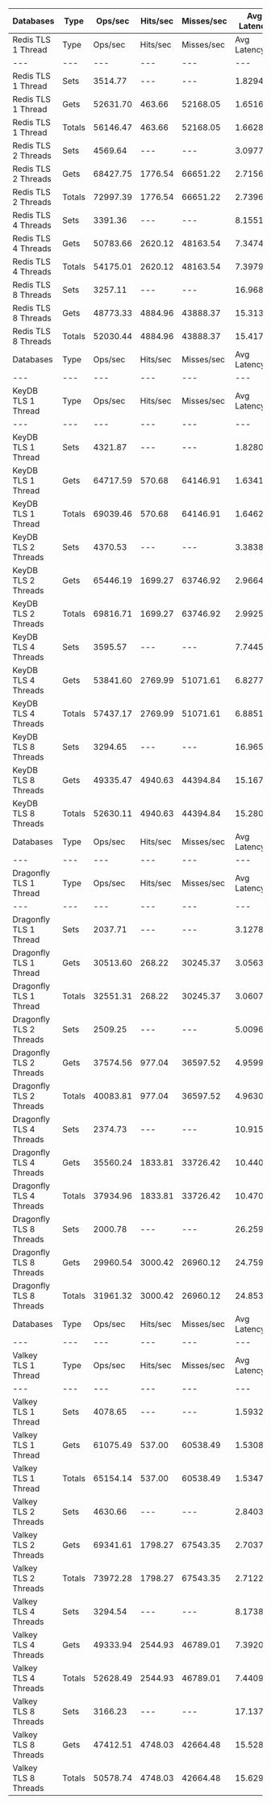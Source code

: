 | Databases | Type | Ops/sec | Hits/sec | Misses/sec | Avg Latency | p50 Latency | p99 Latency | p99.9 Latency | KB/sec |
| --- | --- | --- | --- | --- | --- | --- | --- | --- | --- |
| Redis TLS 1 Thread | Type | Ops/sec | Hits/sec | Misses/sec | Avg Latency | p50 Latency | p99 Latency | p99.9 Latency | KB/sec |
| --- | --- | --- | --- | --- | --- | --- | --- | --- | --- |
Redis TLS 1 Thread | Sets | 3514.77 | --- | --- | 1.82943 | 1.45500 | 3.48700 | 78.33500 | 1921.59 |
Redis TLS 1 Thread | Gets | 52631.70 | 463.66 | 52168.05 | 1.65167 | 1.45500 | 3.43900 | 3.83900 | 2280.95 |
Redis TLS 1 Thread | Totals | 56146.47 | 463.66 | 52168.05 | 1.66280 | 1.45500 | 3.43900 | 3.93500 | 4202.54 |
Redis TLS 2 Threads | Sets | 4569.64 | --- | --- | 3.09777 | 2.59100 | 4.60700 | 157.69500 | 2498.31 |
Redis TLS 2 Threads | Gets | 68427.75 | 1776.54 | 66651.22 | 2.71568 | 2.59100 | 4.47900 | 5.43900 | 3555.83 |
Redis TLS 2 Threads | Totals | 72997.39 | 1776.54 | 66651.22 | 2.73960 | 2.59100 | 4.47900 | 5.66300 | 6054.14 |
Redis TLS 4 Threads | Sets | 3391.36 | --- | --- | 8.15511 | 7.29500 | 14.20700 | 327.67900 | 1854.12 |
Redis TLS 4 Threads | Gets | 50783.66 | 2620.12 | 48163.54 | 7.34743 | 7.26300 | 9.85500 | 14.97500 | 3293.61 |
Redis TLS 4 Threads | Totals | 54175.01 | 2620.12 | 48163.54 | 7.39799 | 7.26300 | 10.04700 | 15.03900 | 5147.74 |
Redis TLS 8 Threads | Sets | 3257.11 | --- | --- | 16.96817 | 15.23100 | 28.15900 | 671.74300 | 1780.73 |
Redis TLS 8 Threads | Gets | 48773.33 | 4884.96 | 43888.37 | 15.31350 | 15.16700 | 19.32700 | 31.23100 | 4354.45 |
Redis TLS 8 Threads | Totals | 52030.44 | 4884.96 | 43888.37 | 15.41708 | 15.16700 | 19.45500 | 31.48700 | 6135.18 |
| Databases | Type | Ops/sec | Hits/sec | Misses/sec | Avg Latency | p50 Latency | p99 Latency | p99.9 Latency | KB/sec |
| --- | --- | --- | --- | --- | --- | --- | --- | --- | --- |
| KeyDB TLS 1 Thread | Type | Ops/sec | Hits/sec | Misses/sec | Avg Latency | p50 Latency | p99 Latency | p99.9 Latency | KB/sec |
| --- | --- | --- | --- | --- | --- | --- | --- | --- | --- |
KeyDB TLS 1 Thread | Sets | 4321.87 | --- | --- | 1.82802 | 1.75900 | 3.10300 | 83.96700 | 2362.85 |
KeyDB TLS 1 Thread | Gets | 64717.59 | 570.68 | 64146.91 | 1.63414 | 1.75100 | 2.83100 | 3.39100 | 2805.00 |
KeyDB TLS 1 Thread | Totals | 69039.46 | 570.68 | 64146.91 | 1.64628 | 1.75100 | 2.84700 | 3.40700 | 5167.85 |
KeyDB TLS 2 Threads | Sets | 4370.53 | --- | --- | 3.38389 | 2.57500 | 5.37500 | 167.93500 | 2389.45 |
KeyDB TLS 2 Threads | Gets | 65446.19 | 1699.27 | 63746.92 | 2.96642 | 2.57500 | 5.34300 | 6.20700 | 3400.97 |
KeyDB TLS 2 Threads | Totals | 69816.71 | 1699.27 | 63746.92 | 2.99255 | 2.57500 | 5.34300 | 6.39900 | 5790.42 |
KeyDB TLS 4 Threads | Sets | 3595.57 | --- | --- | 7.74458 | 6.68700 | 13.69500 | 364.54300 | 1965.77 |
KeyDB TLS 4 Threads | Gets | 53841.60 | 2769.99 | 51071.61 | 6.82779 | 6.68700 | 13.50300 | 14.39900 | 3487.97 |
KeyDB TLS 4 Threads | Totals | 57437.17 | 2769.99 | 51071.61 | 6.88518 | 6.68700 | 13.50300 | 14.52700 | 5453.74 |
KeyDB TLS 8 Threads | Sets | 3294.65 | --- | --- | 16.96586 | 15.03900 | 29.43900 | 716.79900 | 1801.25 |
KeyDB TLS 8 Threads | Gets | 49335.47 | 4940.63 | 44394.84 | 15.16762 | 14.97500 | 28.54300 | 31.99900 | 4404.32 |
KeyDB TLS 8 Threads | Totals | 52630.11 | 4940.63 | 44394.84 | 15.28019 | 14.97500 | 28.54300 | 32.25500 | 6205.57 |
| Databases | Type | Ops/sec | Hits/sec | Misses/sec | Avg Latency | p50 Latency | p99 Latency | p99.9 Latency | KB/sec |
| --- | --- | --- | --- | --- | --- | --- | --- | --- | --- |
| Dragonfly TLS 1 Thread | Type | Ops/sec | Hits/sec | Misses/sec | Avg Latency | p50 Latency | p99 Latency | p99.9 Latency | KB/sec |
| --- | --- | --- | --- | --- | --- | --- | --- | --- | --- |
Dragonfly TLS 1 Thread | Sets | 2037.71 | --- | --- | 3.12781 | 3.42300 | 4.99100 | 13.69500 | 1114.05 |
Dragonfly TLS 1 Thread | Gets | 30513.60 | 268.22 | 30245.37 | 3.05630 | 3.40700 | 4.83100 | 5.37500 | 1322.10 |
Dragonfly TLS 1 Thread | Totals | 32551.31 | 268.22 | 30245.37 | 3.06078 | 3.40700 | 4.86300 | 5.40700 | 2436.15 |
Dragonfly TLS 2 Threads | Sets | 2509.25 | --- | --- | 5.00966 | 5.02300 | 8.76700 | 22.52700 | 1371.86 |
Dragonfly TLS 2 Threads | Gets | 37574.56 | 977.04 | 36597.52 | 4.95996 | 5.02300 | 8.51100 | 10.04700 | 1953.32 |
Dragonfly TLS 2 Threads | Totals | 40083.81 | 977.04 | 36597.52 | 4.96307 | 5.02300 | 8.51100 | 10.11100 | 3325.17 |
Dragonfly TLS 4 Threads | Sets | 2374.73 | --- | --- | 10.91519 | 10.87900 | 13.37500 | 24.31900 | 1298.31 |
Dragonfly TLS 4 Threads | Gets | 35560.24 | 1833.81 | 33726.42 | 10.44089 | 10.36700 | 13.05500 | 14.01500 | 2305.85 |
Dragonfly TLS 4 Threads | Totals | 37934.96 | 1833.81 | 33726.42 | 10.47058 | 10.43100 | 13.11900 | 14.07900 | 3604.16 |
Dragonfly TLS 8 Threads | Sets | 2000.78 | --- | --- | 26.25987 | 26.11100 | 30.33500 | 71.16700 | 1093.87 |
Dragonfly TLS 8 Threads | Gets | 29960.54 | 3000.42 | 26960.12 | 24.75939 | 24.57500 | 28.92700 | 30.59100 | 2674.70 |
Dragonfly TLS 8 Threads | Totals | 31961.32 | 3000.42 | 26960.12 | 24.85332 | 24.70300 | 29.05500 | 30.71900 | 3768.57 |
| Databases | Type | Ops/sec | Hits/sec | Misses/sec | Avg Latency | p50 Latency | p99 Latency | p99.9 Latency | KB/sec |
| --- | --- | --- | --- | --- | --- | --- | --- | --- | --- |
| Valkey TLS 1 Thread | Type | Ops/sec | Hits/sec | Misses/sec | Avg Latency | p50 Latency | p99 Latency | p99.9 Latency | KB/sec |
| --- | --- | --- | --- | --- | --- | --- | --- | --- | --- |
Valkey TLS 1 Thread | Sets | 4078.65 | --- | --- | 1.59328 | 1.43900 | 2.65500 | 31.61500 | 2229.87 |
Valkey TLS 1 Thread | Gets | 61075.49 | 537.00 | 60538.49 | 1.53081 | 1.43900 | 2.57500 | 3.74300 | 2646.36 |
Valkey TLS 1 Thread | Totals | 65154.14 | 537.00 | 60538.49 | 1.53472 | 1.43900 | 2.57500 | 3.79100 | 4876.23 |
Valkey TLS 2 Threads | Sets | 4630.66 | --- | --- | 2.84035 | 2.57500 | 4.57500 | 70.65500 | 2531.68 |
Valkey TLS 2 Threads | Gets | 69341.61 | 1798.27 | 67543.35 | 2.70374 | 2.57500 | 4.47900 | 5.40700 | 3602.32 |
Valkey TLS 2 Threads | Totals | 73972.28 | 1798.27 | 67543.35 | 2.71229 | 2.57500 | 4.51100 | 5.50300 | 6133.99 |
Valkey TLS 4 Threads | Sets | 3294.54 | --- | --- | 8.17380 | 7.26300 | 14.14300 | 325.63100 | 1801.20 |
Valkey TLS 4 Threads | Gets | 49333.94 | 2544.93 | 46789.01 | 7.39200 | 7.26300 | 10.94300 | 15.48700 | 3199.39 |
Valkey TLS 4 Threads | Totals | 52628.49 | 2544.93 | 46789.01 | 7.44094 | 7.26300 | 11.26300 | 15.67900 | 5000.59 |
Valkey TLS 8 Threads | Sets | 3166.23 | --- | --- | 17.13720 | 15.23100 | 22.65500 | 671.74300 | 1731.04 |
Valkey TLS 8 Threads | Gets | 47412.51 | 4748.03 | 42664.48 | 15.52850 | 15.23100 | 19.45500 | 32.63900 | 4232.64 |
Valkey TLS 8 Threads | Totals | 50578.74 | 4748.03 | 42664.48 | 15.62920 | 15.23100 | 19.58300 | 33.27900 | 5963.68 |

